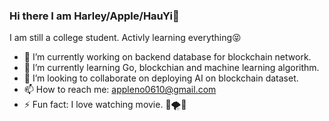 ### Hi there I am Harley/Apple/HauYi👋


I am still a college student. Activly learning everything😝

- 🔭 I’m currently working on backend database for blockchain network.
- 🌱 I’m currently learning Go, blockchian and machine learning algorithm.
- 👯 I’m looking to collaborate on deploying AI on blockchain dataset.
- 📫 How to reach me: appleno0610@gmail.com
- ⚡ Fun fact: I love watching movie. 🦈🌪️🦕

